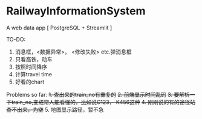# RailwayInformationSystem
A web data app [ PostgreSQL + Streamlit ]

TO-DO:
1. 消息框，<数据异常>， <修改失败> etc.弹消息框
2. 只看高铁，动车
3. 按照时间降序
4. 计算travel time
5. 好看的chart


Problems so far:
~~1. 查出来的train_no有重复的~~
~~2. 前端显示时间乱码~~
~~3. 要解析一下train_no,变成常人能看懂的，比如说G123， K456这种~~
~~4. 刚刚说的有的途径站查不出来，为空~~
5.  地图显示路径，暂不急
